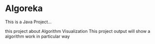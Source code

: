 # Algoreka
This is a Java Project...

this project about Algorithm Visualization
This project output will show a algorithm work in particular way
